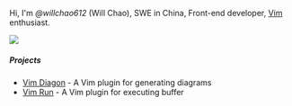 Hi, I'm _@willchao612_ (Will Chao), SWE in China, Front-end developer, [Vim](https://www.vim.org/) enthusiast.

[![](https://github-readme-stats.vercel.app/api?username=willchao612&show_icons=true&theme=gruvbox)](https://github.com/willchao612)

##### Projects

* [Vim Diagon][1] - A Vim plugin for generating diagrams
* [Vim Run][2] - A Vim plugin for executing buffer

[1]: https://github.com/willchao612/vim-diagon
[2]: https://github.com/willchao612/vim-run
